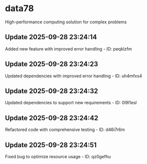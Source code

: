 # data78
High-performance computing solution for complex problems

## Update 2025-09-28 23:24:14
Added new feature with improved error handling - ID: peqklzfm


## Update 2025-09-28 23:24:23
Updated dependencies with improved error handling - ID: uh4mfxs4


## Update 2025-09-28 23:24:32
Updated dependencies to support new requirements - ID: 0l9l1esl


## Update 2025-09-28 23:24:42
Refactored code with comprehensive testing - ID: d46i7r6m


## Update 2025-09-28 23:24:51
Fixed bug to optimize resource usage - ID: qz0gefhu

